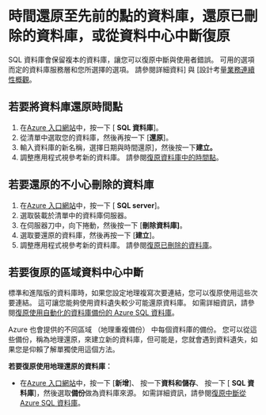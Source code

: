 <properties
    pageTitle="疑難排解備份與還原 Azure SQL 資料庫"
    description="瞭解如何修復的錯誤和 Azure SQL 資料庫中使用備份與複本中斷雲端資料庫。"
    services="sql-database"
    documentationCenter=""
    authors="dalechen"
    manager="felixwu"
    editor=""/>

<tags
    ms.service="sql-database"
    ms.workload="data-management"
    ms.tgt_pltfrm="na"
    ms.devlang="na"
    ms.topic="article"
    ms.date="08/31/2016"
    ms.author="daleche"/>

# <a name="restore-a-database-to-a-previous-point-in-time-restore-a-deleted-database-or-recover-from-a-data-center-outage"></a>時間還原至先前的點的資料庫，還原已刪除的資料庫，或從資料中心中斷復原

SQL 資料庫會保留複本的資料庫，讓您可以復原中斷與使用者錯誤。 可用的選項而定的資料庫服務層和您所選擇的選項。 請參閱詳細資料] 與 [設計考量[業務連續性概觀](sql-database-business-continuity.md)。

## <a name="to-restore-a-database-to-a-previous-point-in-time"></a>若要將資料庫還原時間點
1.  在[Azure 入口網站](https://azure.microsoft.com/)中，按一下 [ **SQL 資料庫**]。
2.  從清單中選取您的資料庫，然後再按一下 [**還原**]。
3.  輸入資料庫的新名稱，選擇日期與時間還原]，然後按一下**建立。**
4.  調整應用程式視參考新的資料庫。 請參閱[復原資料庫中的時間點](sql-database-recovery-using-backups.md#point-in-time-restore)。

## <a name="to-restore-an-accidentally-deleted-database"></a>若要還原的不小心刪除的資料庫
1.  在[Azure 入口網站](https://azure.microsoft.com/)中，按一下 [ **SQL server**]。
2.  選取裝載於清單中的資料庫伺服器。
3.  在伺服器刀中，向下捲動，然後按一下 [**刪除資料庫]**。
4.  選取要還原的資料庫，然後再按一下 [**建立**]。
5.  調整應用程式視參考新的資料庫。 請參閱[復原已刪除的資料庫](sql-database-recovery-using-backups.md#deleted-database-restore)。

## <a name="to-recover-from-a-regional-datacenter-outage"></a>若要復原的區域資料中心中斷
標準和進階版的資料庫時，如果您設定地理複寫次要連結，您可以復原使用這些次要連結。 這可讓您能夠使用資料遺失較少可能還原資料庫。 如需詳細資訊，請參閱[復原使用自動化的資料庫備份的 Azure SQL 資料庫](sql-database-disaster-recovery.md)。

Azure 也會提供的不同區域 （地理重複備份） 中每個資料庫的備份。 您可以從這些備份，稱為地理還原，來建立新的資料庫，但可能是，您就會遇到資料遺失，如果您是仰賴了解單獨使用這個方法。

**若要復原使用地理還原的資料庫︰**

- 在[Azure 入口網站](https://azure.microsoft.com/)中，按一下 [**新增**]、 按一下**資料和儲存**、 按一下 [ **SQL 資料庫**]，然後選取**備份**做為資料庫來源。 如需詳細資訊，請參閱[復原中斷從 Azure SQL 資料庫](sql-database-disaster-recovery.md)。